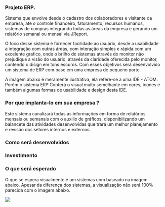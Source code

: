 ### Projeto ERP.
Sistema que envolve desde o cadastro dos colaboradores e visitante da empresa,
até o controle financeiro, faturamento, recursos humanos, sistemas de compras integrando todas as áreas da empresa e gerando um relatório semanal ou mensal via JReport.

O foco desse sistema é fornecer facilidade ao usuário, desde a usabilidade a integração com outras áreas, com interação simples e rápida com um excelente grafico, onde o brilho do sistemas através do monitor não prejudique a visão do usuário, através da claridade oferecida pelo monitor, contendo o disign em tons escuros. Com esses objetivos será desenvolvido um sistema de ERP com base em uma empresa de pequeno porte.

A imagem abaixo é meramente ilustrativa, ela refere-se a uma IDE - ATOM. Porém o sistema ERP Conterá o visual muito semelhante em cores, icones e também algumas formas de usabilidade e design desta IDE.

### Por que implanta-lo em sua empresa ?
Este sistema canalizará todas as informações em forma de relatórios mensais ou semanais com o auxilio de gráficos, disponibilizando um balancete das atividades desenvolvidas que trará um melhor planejamento e revisão dos setores internos e externos.
### Como será desenvolvidos
### Investimento
### O que será esperado
O que se espera visualmente é um sistemas com baseado na imagem abaixo. Apesar da diferença dos sistemas, a visualização não será 100% parecida com o imagem abaixo.


<img src="https://github.com/rafaelcarvalhocaetano/ERP/blob/master/ERP-RRVH/src/img/imagem.png">

